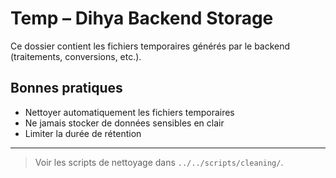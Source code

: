 # Temp – Dihya Backend Storage

Ce dossier contient les fichiers temporaires générés par le backend (traitements, conversions, etc.).

## Bonnes pratiques
- Nettoyer automatiquement les fichiers temporaires
- Ne jamais stocker de données sensibles en clair
- Limiter la durée de rétention

---

> Voir les scripts de nettoyage dans `../../scripts/cleaning/`.

